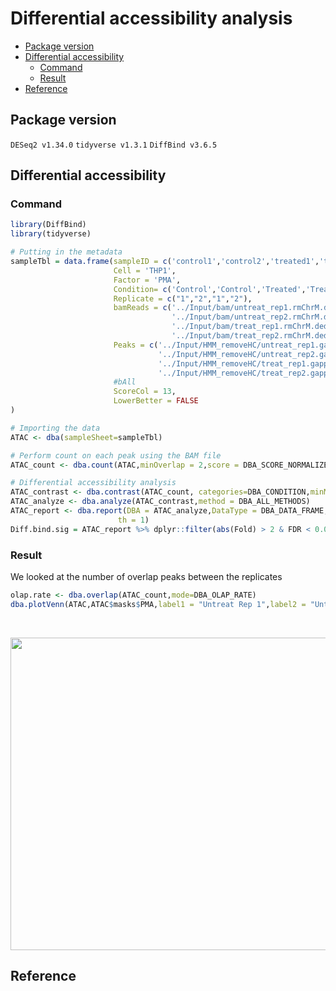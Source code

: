 # Differential accessibility analysis
>  

* [Package version](#package-version)
* [Differential accessibility](#differential-accessibility)
    + [Command](#command)
    + [Result](#result)
* [Reference](#reference)

## Package version
`DESeq2 v1.34.0`
`tidyverse v1.3.1`
`DiffBind v3.6.5`

## Differential accessibility

### Command

```R
library(DiffBind)
library(tidyverse)

# Putting in the metadata
sampleTbl = data.frame(sampleID = c('control1','control2','treated1','treated2'),
                       Cell = 'THP1',
                       Factor = 'PMA',
                       Condition= c('Control','Control','Treated','Treated'),
                       Replicate = c("1","2","1","2"),
                       bamReads = c('../Input/bam/untreat_rep1.rmChrM.dedup.filter.bam',
                                    '../Input/bam/untreat_rep2.rmChrM.dedup.filter.bam',
                                    '../Input/bam/treat_rep1.rmChrM.dedup.filter.bam',
                                    '../Input/bam/treat_rep2.rmChrM.dedup.filter.bam'),
                       Peaks = c('../Input/HMM_removeHC/untreat_rep1.gappedPeak',
                                 '../Input/HMM_removeHC/untreat_rep2.gappedPeak',
                                 '../Input/HMM_removeHC/treat_rep1.gappedPeak',
                                 '../Input/HMM_removeHC/treat_rep2.gappedPeak'),
                       #bAll
                       ScoreCol = 13,
                       LowerBetter = FALSE
)

# Importing the data
ATAC <- dba(sampleSheet=sampleTbl)

# Perform count on each peak using the BAM file
ATAC_count <- dba.count(ATAC,minOverlap = 2,score = DBA_SCORE_NORMALIZED,bUseSummarizeOverlaps = TRUE)

# Differential accessibility analysis
ATAC_contrast <- dba.contrast(ATAC_count, categories=DBA_CONDITION,minMembers = 2)
ATAC_analyze <- dba.analyze(ATAC_contrast,method = DBA_ALL_METHODS)
ATAC_report <- dba.report(DBA = ATAC_analyze,DataType = DBA_DATA_FRAME,method = DBA_DESEQ2,contrast = 1,
                        th = 1)
Diff.bind.sig = ATAC_report %>% dplyr::filter(abs(Fold) > 2 & FDR < 0.01)
```


### Result

We looked at the number of overlap peaks between the replicates

```R
olap.rate <- dba.overlap(ATAC_count,mode=DBA_OLAP_RATE)
dba.plotVenn(ATAC,ATAC$masks$PMA,label1 = "Untreat Rep 1",label2 = "Untreat Rep 2",label3 = "Treat Rep 1",label4 = "Treat Rep 2")
```

<br />
<p align="center">
  <img width="990" height="500" src="https://github.com/Yifan-bio/msc/blob/b5541888cd411e97bde3f6d15d0d418178ede433/Master/Image/Venn_DiffBind_Peaks.png">
</p>


## Reference


